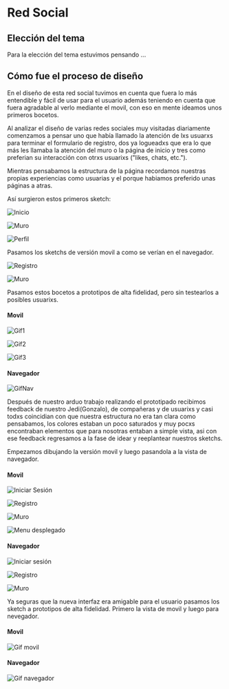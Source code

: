 # Red Social

## Elección del tema

Para la elección del tema estuvimos pensando ...

## Cómo fue el proceso de diseño

En el diseño de esta red social tuvimos en cuenta que fuera lo más entendible y fácil de usar para el usuario además 
teniendo en cuenta que fuera agradable al verlo mediante el movil, con eso en mente ideamos unos primeros bocetos.

Al analizar el diseño de varias redes sociales muy visitadas diariamente comenzamos a pensar uno que había llamado la 
atención de lxs usuarxs para terminar el formulario de registro, dos ya logueadxs que era lo que más les llamaba la 
atención del muro o la página de inicio y tres como preferian su interacción con otrxs usuarixs ("likes, chats, etc.").

Mientras pensabamos la estructura de la página recordamos nuestras propias experiencias como usuarias y el porque habiamos preferido unas páginas a atras.

Así surgieron estos primeros sketch:

![Inicio](https://github.com/MelyHC/lim-2018-05-bc-core-pm-socialnetwork/blob/prueba/imagenes%20readme/prototipo%20de%20baja%20fidelidad%20celular%20primer%20dise%C3%B1o/IMG_20180720_165524.jpg)

![Muro](https://github.com/MelyHC/lim-2018-05-bc-core-pm-socialnetwork/blob/prueba/imagenes%20readme/prototipo%20de%20baja%20fidelidad%20celular%20primer%20dise%C3%B1o/Publicaciones.jpeg)

![Perfil](https://github.com/MelyHC/lim-2018-05-bc-core-pm-socialnetwork/blob/prueba/imagenes%20readme/prototipo%20de%20baja%20fidelidad%20celular%20primer%20dise%C3%B1o/Perfil.jpeg)

Pasamos los sketchs de versión movil a como se verían en el navegador.

![Registro](https://github.com/MelyHC/lim-2018-05-bc-core-pm-socialnetwork/blob/prueba/imagenes%20readme/prototipo%20de%20baja%20fidelidad%20navegador%20primer%20dise%C3%B1o/IMG_20180720_165616.jpg)

![Muro](https://github.com/MelyHC/lim-2018-05-bc-core-pm-socialnetwork/blob/prueba/imagenes%20readme/prototipo%20de%20baja%20fidelidad%20navegador%20primer%20dise%C3%B1o/IMG_20180720_165634.jpg)

Pasamos estos bocetos a prototipos de alta fidelidad, pero sin testearlos a posibles usuarixs.

#### Movil

![Gif1](https://github.com/MelyHC/lim-2018-05-bc-core-pm-socialnetwork/blob/prueba/imagenes%20readme/prototipo%20de%20alta%20fidelidad%20celular.gif)

![Gif2](https://github.com/MelyHC/lim-2018-05-bc-core-pm-socialnetwork/blob/prueba/imagenes%20readme/prototipo%20de%20alta%20fidelidad%20celular2%20cambio%20de%20color%20en%20inicio%20de%20secion.gif)

![Gif3](https://github.com/MelyHC/lim-2018-05-bc-core-pm-socialnetwork/blob/prueba/imagenes%20readme/prototipo%20de%20alta%20fidelidad%20celular%20modificado%20en%20grupo.gif)

#### Navegador

![GifNav](https://github.com/MelyHC/lim-2018-05-bc-core-pm-socialnetwork/blob/prueba/imagenes%20readme/prototipo%20de%20alta%20fidelidad%20navegador.gif)

Después de nuestro arduo trabajo realizando el prototipado recibimos feedback de nuestro Jedi(Gonzalo), de compañeras y 
de usuarixs y casi todxs coincidian con que nuestra estructura no era tan clara como pensabamos, los colores estaban un 
poco saturados y muy pocxs encontraban elementos que para nosotras entaban a simple vista, asi con ese feedback 
regresamos a la fase de idear y reeplantear nuestros sketchs.

Empezamos dibujando la versión movil y luego pasandola a la vista de navegador.

#### Movil

![Iniciar Sesión](https://github.com/MelyHC/lim-2018-05-bc-core-pm-socialnetwork/blob/prueba/imagenes%20readme/Prototipo%20de%20baja%20fidelidad%20%20dise%C3%B1o%20final%20movil/IMG_20180720_165807.jpg)

![Registro](https://github.com/MelyHC/lim-2018-05-bc-core-pm-socialnetwork/blob/prueba/imagenes%20readme/Prototipo%20de%20baja%20fidelidad%20%20dise%C3%B1o%20final%20movil/IMG_20180720_180751.jpg)

![Muro](https://github.com/MelyHC/lim-2018-05-bc-core-pm-socialnetwork/blob/prueba/imagenes%20readme/Prototipo%20de%20baja%20fidelidad%20%20dise%C3%B1o%20final%20movil/IMG_20180720_165824.jpg)

![Menu desplegado](https://github.com/MelyHC/lim-2018-05-bc-core-pm-socialnetwork/blob/prueba/imagenes%20readme/Prototipo%20de%20baja%20fidelidad%20%20dise%C3%B1o%20final%20movil/IMG_20180720_165830.jpg)

#### Navegador

![Iniciar sesión](https://github.com/MelyHC/lim-2018-05-bc-core-pm-socialnetwork/blob/prueba/imagenes%20readme/Prototipo%20de%20baja%20fidelidad%20dise%C3%B1o%20final%20navegador/IMG_20180720_165701.jpg)

![Registro](https://github.com/MelyHC/lim-2018-05-bc-core-pm-socialnetwork/blob/prueba/imagenes%20readme/Prototipo%20de%20baja%20fidelidad%20dise%C3%B1o%20final%20navegador/IMG_20180720_165728.jpg)

![Muro](https://github.com/MelyHC/lim-2018-05-bc-core-pm-socialnetwork/blob/prueba/imagenes%20readme/Prototipo%20de%20baja%20fidelidad%20dise%C3%B1o%20final%20navegador/IMG_20180720_165753.jpg)

Ya seguras que la nueva interfaz era amigable para el usuario pasamos los sketch a prototipos de alta fidelidad.
Primero la vista de movil y luego para nevegador.

#### Movil

![Gif movil](https://github.com/MelyHC/lim-2018-05-bc-core-pm-socialnetwork/blob/prueba/imagenes%20readme/prototipo%20de%20alta%20fidelidad%20celular/Gif%20prototipo%20de%20movil.gif)

#### Navegador

![Gif navegador](https://github.com/MelyHC/lim-2018-05-bc-core-pm-socialnetwork/blob/prueba/imagenes%20readme/prototipo%20alta%20fidelidad%20navegador/Gif%20prototipo%20de%20navegador.gif)